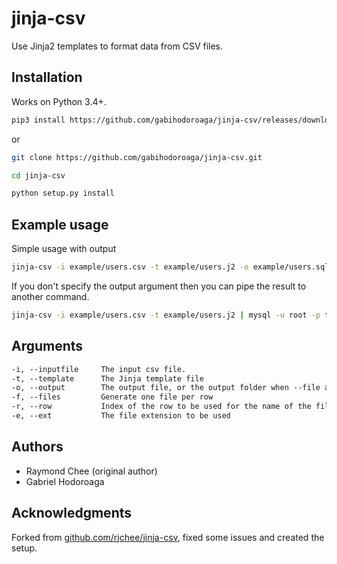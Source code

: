 # jinja-csv

Use Jinja2 templates to format data from CSV files.

## Installation

Works on Python 3.4+.

```bash
pip3 install https://github.com/gabihodoroaga/jinja-csv/releases/download/v0.2/jinja_csv-0.2-py3-none-any.whl
```

or 

```bash
git clone https://github.com/gabihodoroaga/jinja-csv.git

cd jinja-csv

python setup.py install

```

## Example usage

Simple usage with output

```bash
jinja-csv -i example/users.csv -t example/users.j2 -o example/users.sql

```

If you don't specify the output argument then you can pipe the result to another command.

```bash
jinja-csv -i example/users.csv -t example/users.j2 | mysql -u root -p testdb
```

## Arguments

```txt
-i, --inputfile     The input csv file.
-t, --template      The Jinja template file
-o, --output        The output file, or the output folder when --file argument is present
-f, --files         Generate one file per row
-r, --row           Index of the row to be used for the name of the file
-e, --ext           The file extension to be used
```

## Authors

* Raymond Chee (original author)
* Gabriel Hodoroaga

## Acknowledgments

Forked from [github.com/rjchee/jinja-csv](https://github.com/rjchee/jinja-csv), fixed some issues and created the setup.
